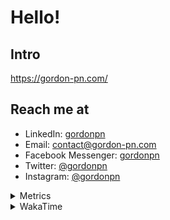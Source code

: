 # Hello!

## Intro

<https://gordon-pn.com/>

## Reach me at

- LinkedIn: [gordonpn](https://www.linkedin.com/in/gordonpn/)
- Email: [contact@gordon-pn.com](mailto:contact@gordon-pn.com)
- Facebook Messenger: [gordonpn](https://www.messenger.com/t/Gordonpn)
- Twitter: [@gordonpn](https://twitter.com/Gordonpn)
- Instagram: [@gordonpn](https://www.instagram.com/gordonpn/)

<details>
  <summary>Metrics</summary>

  <img align="center" src="https://github.com/gordonpn/gordonpn/blob/master/github-metrics.svg" alt="GitHub Metrics">

</details>

<details>
  <summary>WakaTime</summary>

  <!--START_SECTION:waka-->
📊 **This Week I Spent My Time On** 

```text
💬 Programming Languages: 
Other                    40 hrs 15 mins      ████████████████████████░   96.09 % 
Java                     47 mins             ░░░░░░░░░░░░░░░░░░░░░░░░░   01.89 % 
TypeScript               36 mins             ░░░░░░░░░░░░░░░░░░░░░░░░░   01.45 % 
XML                      5 mins              ░░░░░░░░░░░░░░░░░░░░░░░░░   00.20 % 
Bash                     4 mins              ░░░░░░░░░░░░░░░░░░░░░░░░░   00.17 % 

🔥 Editors: 
Chrome                   23 hrs 41 mins      ██████████████░░░░░░░░░░░   56.57 % 
Firefox                  4 hrs 42 mins       ███░░░░░░░░░░░░░░░░░░░░░░   11.23 % 
Slack                    3 hrs 48 mins       ██░░░░░░░░░░░░░░░░░░░░░░░   09.09 % 
Messages                 2 hrs 28 mins       █░░░░░░░░░░░░░░░░░░░░░░░░   05.92 % 
iTerm2                   2 hrs 19 mins       █░░░░░░░░░░░░░░░░░░░░░░░░   05.57 % 
```


 Last Updated on 09/09/2025 10:25:57 UTC
<!--END_SECTION:waka-->
</details>
